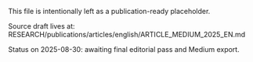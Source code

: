 <!-- FINAL DRAFT PLACEHOLDER -->
This file is intentionally left as a publication-ready placeholder.

Source draft lives at: RESEARCH/publications/articles/english/ARTICLE_MEDIUM_2025_EN.md

Status on 2025-08-30: awaiting final editorial pass and Medium export.

